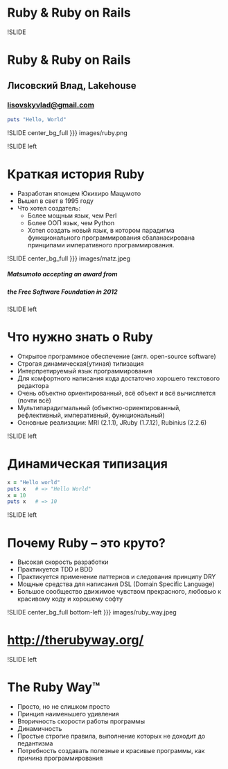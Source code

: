 # Ruby & Ruby on Rails

!SLIDE
# Ruby & Ruby on Rails
## Лисовский Влад, Lakehouse
### lisovskyvlad@gmail.com

``` ruby
puts "Hello, World"
```

!SLIDE center_bg_full
}}} images/ruby.png

!SLIDE left
# Краткая история Ruby

* Разработан японцем Юкихиро Мацумото
* Вышел в свет в 1995 году
* Что хотел создатель:
  * Более мощныи язык, чем Perl
  * Более ООП язык, чем Python
  * Хотел создать новый язык, в котором парадигма функционального программирования сбаланасирована принципами императивного программирования.

!SLIDE center_bg_full
}}} images/matz.jpeg
##### Matsumoto accepting an award from
##### the Free Software Foundation in 2012

!SLIDE left
# Что нужно знать о Ruby

* Открытое программное обеспечение (англ. open-source software)
* Строгая динамическая(утиная) типизация
* Интерпретируемый язык программирования
* Для комфортного написания кода достаточно хорошего текстового редактора
* Очень объектно ориентированный, всё объект и всё вычисляется (почти всё)
* Мультипарадигмальный (объектно-ориентированный, рефлективный, императивный, функциональный)
* Основные реализации: MRI (2.1.1), JRuby (1.7.12), Rubinius (2.2.6)

!SLIDE left
# Динамическая типизация

``` ruby
x = "Hello world"
puts x   # => "Hello World"
x = 10
puts x   # => 10
```

!SLIDE left
# Почему Ruby – это круто?
* Высокая скорость разработки
* Практикуется TDD и BDD
* Практикуется применение паттернов и следования принципу DRY
* Мощные средства для написания DSL (Domain Specific Language)
* Большое сообщество движимое чувством прекрасного, любовью к красивому коду и хорошему софту

!SLIDE center_bg_full bottom-left
}}} images/ruby_way.jpeg
# http://therubyway.org/

!SLIDE left
# The Ruby Way™
* Просто, но не слишком просто
* Принцип наименьшего удивления
* Вторичность скорости работы программы
* Динамичность
* Простые строгие правила, выполнение которых не доходит до педантизма
* Потребность создавать полезные и красивые программы, как причина программирования
